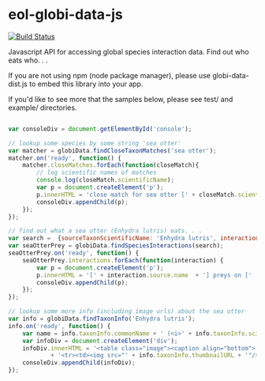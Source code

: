 eol-globi-data-js
=================

[![Build Status](https://ci.testling.com/jhpoelen/eol-globi-data-js.png)](https://ci.testling.com/jhpoelen/eol-globi-data-js)

Javascript API for accessing global species interaction data.  Find out who eats who. . .

If you are not using npm (node package manager), please use globi-data-dist.js to embed this library into your app.


If you'd like to see more that the samples below, please see test/ and example/ directories.

```javascript

var consoleDiv = document.getElementById('console');

// lookup some species by some string 'sea otter'
var matcher = globiData.findCloseTaxonMatches('sea otter');
matcher.on('ready', function() {
    matcher.closeMatches.forEach(function(closeMatch){
        // log scientific names of matches
        console.log(closeMatch.scientificName);
        var p = document.createElement('p');
        p.innerHTML = 'close match for sea otter [' + closeMatch.scientificName + ']';
        consoleDiv.appendChild(p);
    });
});

// find out what a sea otter (Enhydra lutris) eats. . .
var search =  {sourceTaxonScientificName: 'Enhydra lutris', interactionType: 'preysOn'};
var seaOtterPrey = globiData.findSpeciesInteractions(search);
seaOtterPrey.on('ready', function() {
    seaOtterPrey.interactions.forEach(function(interaction) {
        var p = document.createElement('p');
        p.innerHTML = '[' + interaction.source.name  + '] preys on ['  + interaction.target.name + ']';
        consoleDiv.appendChild(p);
    });
});

// lookup some more info (including image urls) about the sea otter
var info = globiData.findTaxonInfo('Enhydra lutris');
info.on('ready', function() {
    var name = info.taxonInfo.commonName + ' (<i>' + info.taxonInfo.scientificName + '</i>)';
    var infoDiv = document.createElement('div');
    infoDiv.innerHTML = '<table class="image"><caption align="bottom">' + name + '</caption>'
            + '<tr><td><img src="' + info.taxonInfo.thumbnailURL + '"/></td></tr></table>';
    consoleDiv.appendChild(infoDiv);
});

```